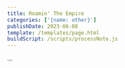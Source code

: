 ```yaml
---
title: Roamin' The Empire
categories: ['{name: other}']
publishDate: 2023-06-08
template: /templates/page.html
buildScript: /scripts/processNote.js
---
```


...

